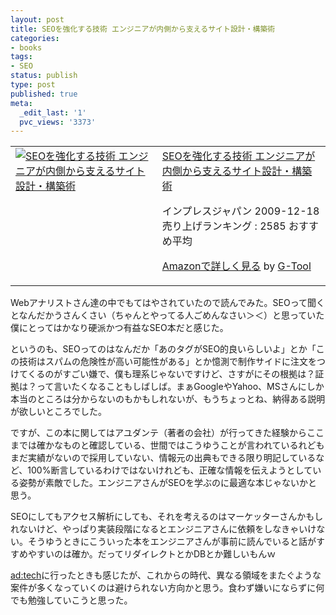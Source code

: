 ```yaml
---
layout: post
title: SEOを強化する技術 エンジニアが内側から支えるサイト設計・構築術
categories:
- books
tags:
- SEO
status: publish
type: post
published: true
meta:
  _edit_last: '1'
  pvc_views: '3373'
---
```

<table border="0" cellpadding="5">
<tbody>
<tr>
<td valign="top"><a href="http://www.amazon.co.jp/exec/obidos/ASIN/4844328093/warikiru-22/ref=nosim/" target="_blank"><img class="fig" src="http://ecx.images-amazon.com/images/I/51Oilf1slvL._SL160_.jpg" border="0" alt="SEOを強化する技術 エンジニアが内側から支えるサイト設計・構築術" /></a></td>
<td valign="top"><span><a href="http://www.amazon.co.jp/SEO%E3%82%92%E5%BC%B7%E5%8C%96%E3%81%99%E3%82%8B%E6%8A%80%E8%A1%93-%E3%82%A8%E3%83%B3%E3%82%B8%E3%83%8B%E3%82%A2%E3%81%8C%E5%86%85%E5%81%B4%E3%81%8B%E3%82%89%E6%94%AF%E3%81%88%E3%82%8B%E3%82%B5%E3%82%A4%E3%83%88%E8%A8%AD%E8%A8%88%E3%83%BB%E6%A7%8B%E7%AF%89%E8%A1%93-%E5%AE%89%E5%B7%9D-%E6%B4%8B/dp/4844328093%3FSubscriptionId%3D15SMZCTB9V8NGR2TW082%26tag%3Dwarikiru-22%26linkCode%3Dxm2%26camp%3D2025%26creative%3D165953%26creativeASIN%3D4844328093" target="_blank">SEOを強化する技術 エンジニアが内側から支えるサイト設計・構築術</a><img src="http://www.assoc-amazon.jp/e/ir?t=warikiru-22&amp;l=ur2&amp;o=9" border="0" alt="" width="1" height="1" /></span>

<span>インプレスジャパン  2009-12-18
売り上げランキング : 2585
おすすめ平均  <img src="http://g-images.amazon.com/images/G/01/detail/stars-5-0.gif" alt="" /></span>

<span><a href="http://www.amazon.co.jp/SEO%E3%82%92%E5%BC%B7%E5%8C%96%E3%81%99%E3%82%8B%E6%8A%80%E8%A1%93-%E3%82%A8%E3%83%B3%E3%82%B8%E3%83%8B%E3%82%A2%E3%81%8C%E5%86%85%E5%81%B4%E3%81%8B%E3%82%89%E6%94%AF%E3%81%88%E3%82%8B%E3%82%B5%E3%82%A4%E3%83%88%E8%A8%AD%E8%A8%88%E3%83%BB%E6%A7%8B%E7%AF%89%E8%A1%93-%E5%AE%89%E5%B7%9D-%E6%B4%8B/dp/4844328093%3FSubscriptionId%3D15SMZCTB9V8NGR2TW082%26tag%3Dwarikiru-22%26linkCode%3Dxm2%26camp%3D2025%26creative%3D165953%26creativeASIN%3D4844328093" target="_blank">Amazonで詳しく見る</a></span> <span>by <a href="http://www.goodpic.com/mt/aws/index.html">G-Tool</a></span></td>
</tr>
</tbody>
</table>
Webアナリストさん達の中でもてはやされていたので読んでみた。SEOって聞くとなんだかうさんくさい（ちゃんとやってる人ごめんなさい＞＜）と思っていた僕にとってはかなり硬派かつ有益なSEO本だと感じた。

<!--more-->

というのも、SEOってのはなんだか「あのタグがSEO的良いらしいよ」とか「この技術はスパムの危険性が高い可能性がある」とか憶測で制作サイドに注文をつけてくるのがすごい嫌で、僕も理系じゃないですけど、さすがにその根拠は？証拠は？って言いたくなることもしばしば。まぁGoogleやYahoo、MSさんにしか本当のところは分からないのもかもしれないが、もうちょっとね、納得ある説明が欲しいところでした。

ですが、この本に関してはアユダンテ（著者の会社）が行ってきた経験からここまでは確かなものと確認している、世間ではこうゆうことが言われているれどもまだ実績がないので採用していない、情報元の出典もできる限り明記しているなど、100%断言しているわけではないけれども、正確な情報を伝えようとしている姿勢が素敵でした。エンジニアさんがSEOを学ぶのに最適な本じゃないかと思う。

SEOにしてもアクセス解析にしても、それを考えるのはマーケッターさんかもしれないけど、やっぱり実装段階になるとエンジニアさんに依頼をしなきゃいけない。そうゆうときにこういった本をエンジニアさんが事前に読んでいると話がすすめやすいのは確か。だってリダイレクトとかDBとか難しいもんｗ

<a href="http://t32k.me/mol/2009/09/adtechtokyo/">ad:tech</a>に行ったときも感じたが、これからの時代、異なる領域をまたぐような案件が多くなっていくのは避けられない方向かと思う。食わず嫌いにならずに何でも勉強していこうと思った。
